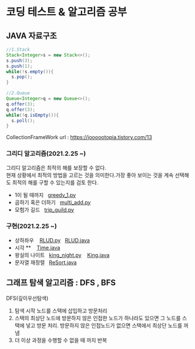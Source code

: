 
# 코딩 테스트 & 알고리즘 공부


## JAVA 자료구조
``` java
//1.Stack
Stack<Integer>s = new Stack<>();
s.push(3);
s.push(1);
while(!s.empty()){
  s.pop();
}
```
``` java
//2.Queue
Queue<Integer>q = new Queue<>();
q.offer(3);
q.offer(3);
while(!q.isEmpty()){
  s.poll();
}
```
CollectionFrameWork url : https://joooootopia.tistory.com/13


### 그리디 알고리즘(2021.2.25 ~)


그리디 알고리즘은 최적의 해를 보장할 수 없다.<br>
현재 상황에서 최적의 방법을 고르는 것을 의미한다.가장 좋아 보이는 것을 계속 선택해도 최적의
해를 구할 수 있는지를 검토 한다. 

- 1이 될 때까지 &nbsp;&nbsp;[greedy_1.py](https://github.com/sujin16/studycoding/blob/main/code/greedy_1.py)
- 곱하기 혹은 더하기 &nbsp;&nbsp;[multi_add.py](https://github.com/sujin16/studycoding/blob/main/code/multi_or_add.py)
- 모험가 길드 &nbsp;&nbsp;[trip_guild.py](https://github.com/sujin16/studycoding/blob/main/code/trip_guild.py)


### 구현(2021.2.25 ~)

- 상하좌우 &nbsp;&nbsp; [RLUD.py](https://github.com/sujin16/studycoding/blob/main/code/RLUD.py) &nbsp; [RLUD.java](https://github.com/sujin16/studycoding/blob/main/code/RLUD.java)
- 시각 ** &nbsp;&nbsp; [Time.java](https://github.com/sujin16/studycoding/blob/main/code/Time.java)
- 왕실의 나이트  &nbsp;&nbsp;[king_night.py](https://github.com/sujin16/studycoding/blob/main/code/king_night.py) &nbsp;&nbsp; [King.java](https://github.com/sujin16/studycoding/blob/main/code/King.java)
- 문자열 재정렬 &nbsp;&nbsp;[ReSort.java](https://github.com/sujin16/studycoding/blob/main/code/ReSort.java)



## 그래프 탐색 알고리즘 : DFS , BFS

DFS(깊이우선탐색)
1. 탐색 시작 노드를 스택에 삽입하고 방문처리
2. 스택의 최상단 노드에 방문하지 않은 인접한 노드가 하나라도 있으면 그 노드를 스택에 넣고 방문 처리. 방문하지 않은 인접노드가 없으면 스택에서 최상단 노드를 꺼냄
3. 더  이상 과정을 수행할 수 없을 때 까지 반복




